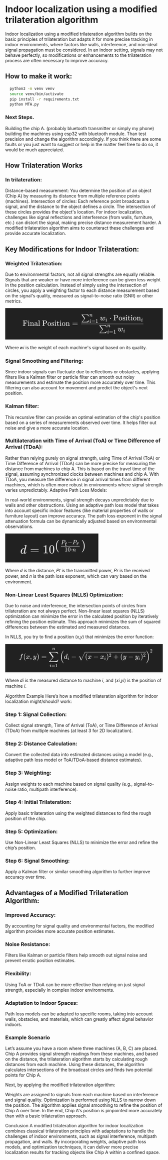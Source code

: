 # Indoor localization using a modified trilateration algorithm
Indoor localization using a modified trilateration algorithm builds on the basic principles of trilateration but adapts it for more precise tracking in indoor environments, where factors like walls, interference, and non-ideal signal propagation must be considered. In an indoor setting, signals may not behave perfectly, so modifications or enhancements to the trilateration process are often necessary to improve accuracy.


## How to make it work:
```bash
  python3 -m venv venv
  source venv/bin/activate
  pip install -r requirements.txt
  python MTA.py
```

### Next Steps.
Building the chip A. (probably bluetooth transmitter or simply my phone) building the machines using esp32 with bluetooth module. Than test precision and change the algorithm accordingly.
If you think there are some faults or you just want to suggest or help in the matter feel free to do so, it would be much appreciated.

## How Trilateration Works
### In trilateration:

Distance-based measurement: You determine the position of an object (Chip A) by measuring its distance from multiple reference points (machines).
Intersection of circles: Each reference point broadcasts a signal, and the distance to the object defines a circle. The intersection of these circles provides the object's location.
For indoor localization, challenges like signal reflections and interference (from walls, furniture, etc.) can distort the signal, making precise distance measurement harder. A modified trilateration algorithm aims to counteract these challenges and provide accurate localization.

## Key Modifications for Indoor Trilateration:
### Weighted Trilateration:

Due to environmental factors, not all signal strengths are equally reliable. Signals that are weaker or have more interference can be given less weight in the position calculation.
Instead of simply using the intersection of circles, you apply a weighting factor to each distance measurement based on the signal's quality, measured as signal-to-noise ratio (SNR) or other metrics.


![screenshot](img_src/c.png)

​Where 𝑤𝑖 is the weight of each machine's signal based on its quality.

### Signal Smoothing and Filtering:

Since indoor signals can fluctuate due to reflections or obstacles, applying filters like a Kalman filter or particle filter can smooth out noisy measurements and estimate the position more accurately over time. This filtering can also account for movement and predict the object's next position.

### Kalman filter:
This recursive filter can provide an optimal estimation of the chip's position based on a series of measurements observed over time. It helps filter out noise and give a more accurate location.

### Multilateration with Time of Arrival (ToA) or Time Difference of Arrival (TDoA):

Rather than relying purely on signal strength, using Time of Arrival (ToA) or Time Difference of Arrival (TDoA) can be more precise for measuring the distance from machines to chip A. This is based on the travel time of the signal, assuming synchronized clocks between machines and chip A.
With TDoA, you measure the difference in signal arrival times from different machines, which is often more robust in environments where signal strength varies unpredictably.
Adaptive Path Loss Models:

In real-world environments, signal strength decays unpredictably due to walls and other obstructions. Using an adaptive path loss model that takes into account specific indoor features (like material properties of walls or furniture layout) can improve accuracy.
The path loss exponent in the signal attenuation formula can be dynamically adjusted based on environmental observations.

![screenshot](img_src/b.png)

Where 𝑑 is the distance, 𝑃𝑡 is the transmitted power, 𝑃𝑟 is the received power, and 𝑛 is the path loss exponent, which can vary based on the environment.

### Non-Linear Least Squares (NLLS) Optimization:

Due to noise and interference, the intersection points of circles from trilateration are not always perfect. Non-linear least squares (NLLS) optimization can minimize the error in the calculated position by iteratively refining the position estimate. This approach minimizes the sum of squared differences between the estimated and measured distances.

In NLLS, you try to find a position (𝑥,𝑦) that minimizes the error function:

![screenshot](img_src/a.png)

Where 𝑑𝑖 is the measured distance to machine 𝑖, and 
(𝑥𝑖,𝑦𝑖) is the position of machine 𝑖.

Algorithm Example
Here’s how a modified trilateration algorithm for indoor localization might/should? work:

### Step 1: Signal Collection:
Collect signal strength, Time of Arrival (ToA), or Time Difference of Arrival (TDoA) from multiple machines (at least 3 for 2D localization).

### Step 2: Distance Calculation:
Convert the collected data into estimated distances using a model (e.g., adaptive path loss model or ToA/TDoA-based distance estimates).

### Step 3: Weighting:
Assign weights to each machine based on signal quality (e.g., signal-to-noise ratio, multipath interference).

### Step 4: Initial Trilateration:
Apply basic trilateration using the weighted distances to find the rough position of the chip.

### Step 5: Optimization:
Use Non-Linear Least Squares (NLLS) to minimize the error and refine the chip’s position.

### Step 6: Signal Smoothing:
Apply a Kalman filter or similar smoothing algorithm to further improve accuracy over time.

## Advantages of a Modified Trilateration Algorithm:

### Improved Accuracy: 
By accounting for signal quality and environmental factors, the modified algorithm provides more accurate position estimates.

### Noise Resistance:
Filters like Kalman or particle filters help smooth out signal noise and prevent erratic position estimates.

### Flexibility:
Using ToA or TDoA can be more effective than relying on just signal strength, especially in complex indoor environments.

### Adaptation to Indoor Spaces:
Path loss models can be adapted to specific rooms, taking into account walls, obstacles, and materials, which can greatly affect signal behavior indoors.

### Example Scenario
Let’s assume you have a room where three machines (A, B, C) are placed. Chip A provides signal strength readings from these machines, and based on the distance, the trilateration algorithm starts by calculating rough distances from each machine. Using these distances, the algorithm calculates intersections of the broadcast circles and finds two potential points for Chip A.

Next, by applying the modified trilateration algorithm:

Weights are assigned to signals from each machine based on interference and signal quality.
Optimization is performed using NLLS to narrow down the position.
The algorithm applies signal smoothing to refine the position of Chip A over time.
In the end, Chip A's position is pinpointed more accurately than with a basic trilateration approach.

Conclusion
A modified trilateration algorithm for indoor localization combines classical trilateration principles with adaptations to handle the challenges of indoor environments, such as signal interference, multipath propagation, and walls. By incorporating weights, adaptive path loss models, and optimization techniques, it can deliver more precise localization results for tracking objects like Chip A within a confined space.
